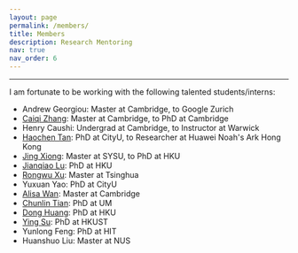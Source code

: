 ```yaml
---
layout: page
permalink: /members/
title: Members
description: Research Mentoring
nav: true
nav_order: 6
---
```


---
I am fortunate to be working with the following talented students/interns:
- Andrew Georgiou: Master at Cambridge, to Google Zurich
- [Caiqi Zhang](https://caiqizh.github.io/): Master at Cambridge, to PhD at Cambridge
- Henry Caushi: Undergrad at Cambridge, to Instructor at Warwick
- [Haochen Tan](https://namco0816.github.io/): PhD at CityU, to Researcher at Huawei Noah's Ark Hong Kong
- [Jing Xiong](https://menik1126.github.io/): Master at SYSU, to PhD at HKU
- [Jianqiao Lu](https://jianqiaolu.github.io/): PhD at HKU
- [Rongwu Xu](https://rongwuxu.com/): Master at Tsinghua
- Yuxuan Yao: PhD at CityU
- [Alisa Wan](https://yingjia.one/): Master at Cambridge
- [Chunlin Tian](https://clin0212.github.io/): PhD at UM
- [Dong Huang](https://huangd1999.github.io/): PhD at HKU
- [Ying Su](https://suytingwan.github.io/): PhD at HKUST
- Yunlong Feng: PhD at HIT
- Huanshuo Liu: Master at NUS

